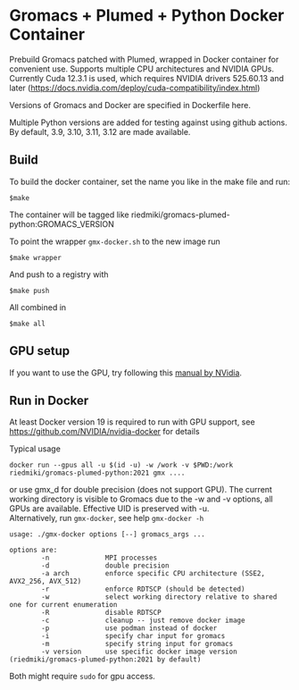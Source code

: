# Gromacs + Plumed + Python Docker Container

Prebuild Gromacs patched with Plumed, wrapped in Docker container for convenient use. Supports multiple CPU architectures and NVIDIA GPUs.
Currently Cuda 12.3.1 is used, which requires NVIDIA drivers 525.60.13 and later (https://docs.nvidia.com/deploy/cuda-compatibility/index.html)

Versions of Gromacs and Docker are specified in Dockerfile here.

Multiple Python versions are added for testing against using github actions.  
By default, 3.9, 3.10, 3.11, 3.12 are made available.

## Build

To build the docker container, set the name you like in the make file and run:

	$make

The container will be tagged like riedmiki/gromacs-plumed-python:GROMACS_VERSION  

To point the wrapper `gmx-docker.sh` to the new image run  

	$make wrapper

And push to a registry with

	$make push

All combined in

	$make all

## GPU setup

If you want to use the GPU, try following this [manual by NVidia](https://docs.nvidia.com/datacenter/cloud-native/container-toolkit/latest/install-guide.html).

## Run in Docker

At least Docker version 19 is required to run with GPU support, see https://github.com/NVIDIA/nvidia-docker for details

Typical usage

	docker run --gpus all -u $(id -u) -w /work -v $PWD:/work riedmiki/gromacs-plumed-python:2021 gmx ....

or use gmx_d for double precision (does not support GPU). The current working directory is visible to Gromacs due to the -w and -v options, all GPUs are available.
Effective UID is preserved with -u.  
Alternatively, run `gmx-docker`, see help `gmx-docker -h`

```
usage: ./gmx-docker options [--] gromacs_args ...

options are:
        -n              MPI processes
        -d              double precision
        -a arch         enforce specific CPU architecture (SSE2, AVX2_256, AVX_512)
        -r              enforce RDTSCP (should be detected)
        -w              select working directory relative to shared one for current enumeration
        -R              disable RDTSCP
        -c              cleanup -- just remove docker image 
        -p              use podman instead of docker
        -i              specify char input for gromacs
        -m              specify string input for gromacs
        -v version      use specific docker image version (riedmiki/gromacs-plumed-python:2021 by default)
```

Both might require `sudo` for gpu access.

